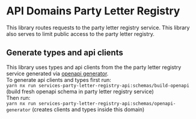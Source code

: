 # API Domains Party Letter Registry

This library routes requests to the party letter registry service.
This library also serves to limit public access to the party letter registry.

## Generate types and api clients

This library uses types and api clients from the the party letter registry service generated via [openapi generator](https://openapi-generator.tech/).  
To generate api clients and types first run:  
`yarn nx run services-party-letter-registry-api:schemas/build-openapi` (build fresh openapi schema in party letter registry service)  
Then run:  
`yarn nx run services-party-letter-registry-api:schemas/openapi-generator` (creates clients and types inside this domain)
